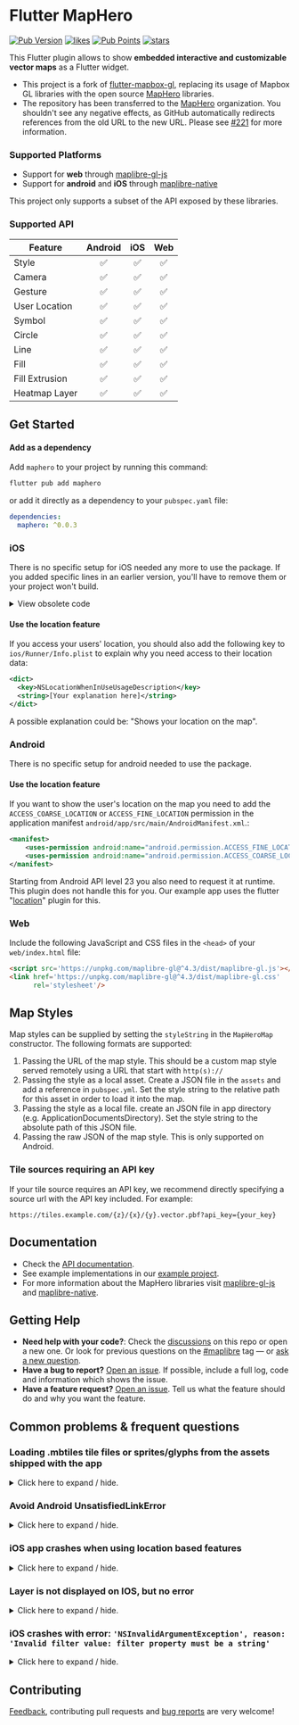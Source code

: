 # Flutter MapHero

[![Pub Version](https://img.shields.io/pub/v/maphero)](https://pub.dev/packages/maphero)
[![likes](https://img.shields.io/pub/likes/maphero?logo=flutter)](https://pub.dev/packages/maphero)
[![Pub Points](https://img.shields.io/pub/points/maphero)](https://pub.dev/packages/maphero/score)
[![stars](https://badgen.net/github/stars/maplibre/flutter-maplibre-gl?label=stars&color=green&icon=github)](https://github.com/josxha/flutter-maplibre-gl/stargazers)

This Flutter plugin allows to show **embedded interactive and customizable
vector maps** as a Flutter widget.

- This project is a fork
  of [flutter-mapbox-gl](https://github.com/tobrun/flutter-mapbox-gl),
  replacing its usage of Mapbox GL libraries with the open
  source [MapHero](https://github.com/idealprojects/maphero-flutter) libraries.
- The repository has been transferred to
  the [MapHero](https://github.com/idealprojects/maphero-flutter)
  organization. You shouldn't see any negative effects, as GitHub automatically
  redirects references from the old URL to the new URL. Please
  see [#221](https://github.com/idealprojects/maphero-flutter/flutter-maplibre-gl/issues/221) for
  more information.

### Supported Platforms

- Support for **web** through [maplibre-gl-js](https://github.com/idealprojects/maphero-flutter/maplibre-gl-js)
- Support for **android** and **iOS** through [maplibre-native](https://github.com/idealprojects/maphero-flutter/maplibre-native)

This project only supports a subset of the API exposed by these libraries.

### Supported API

| Feature        | Android | iOS | Web |
|----------------|:-------:|:---:|:---:|
| Style          |    ✅    |  ✅  |  ✅  |
| Camera         |    ✅    |  ✅  |  ✅  |
| Gesture        |    ✅    |  ✅  |  ✅  |
| User Location  |    ✅    |  ✅  |  ✅  |
| Symbol         |    ✅    |  ✅  |  ✅  |
| Circle         |    ✅    |  ✅  |  ✅  |
| Line           |    ✅    |  ✅  |  ✅  |
| Fill           |    ✅    |  ✅  |  ✅  |
| Fill Extrusion |    ✅    |  ✅  |  ✅  |
| Heatmap Layer  |    ✅    |  ✅  |  ✅  |

## Get Started

#### Add as a dependency

Add `maphero` to your project by running this command:

```bash
flutter pub add maphero
```

or add it directly as a dependency to your `pubspec.yaml` file:

```yaml
dependencies:
  maphero: ^0.0.3
```

### iOS

There is no specific setup for iOS needed any more to use the package.
If you added specific lines in an earlier version, you'll have to remove them
or your project won't build.

<details>
<summary>View obsolete code</summary>

```ruby
source 'https://cdn.cocoapods.org/'
source 'https://github.com/m0nac0/flutter-maplibre-podspecs.git'

pod 'MapLibre'
pod 'MapLibreAnnotationExtension'
```

</details>

#### Use the location feature

If you access your users' location, you should also add the following key
to `ios/Runner/Info.plist` to explain why you need access to their location
data:

```xml 
<dict>
  <key>NSLocationWhenInUseUsageDescription</key>
  <string>[Your explanation here]</string>
</dict>
```

A possible explanation could be: "Shows your location on the map".

### Android

There is no specific setup for android needed to use the package.

#### Use the location feature

If you want to show the user's location on the map you need to add
the `ACCESS_COARSE_LOCATION` or `ACCESS_FINE_LOCATION` permission in the
application manifest `android/app/src/main/AndroidManifest.xml`.:

```xml
<manifest>
    <uses-permission android:name="android.permission.ACCESS_FINE_LOCATION"/>
    <uses-permission android:name="android.permission.ACCESS_COARSE_LOCATION"/>
</manifest>
```

Starting from Android API level 23 you also need to request it at runtime. This
plugin does not handle this for you. Our example app uses the
flutter "[location](https://pub.dev/packages/location)" plugin for this.

### Web

Include the following JavaScript and CSS files in the `<head>` of
your `web/index.html` file:

```html
<script src='https://unpkg.com/maplibre-gl@^4.3/dist/maplibre-gl.js'></script>
<link href='https://unpkg.com/maplibre-gl@^4.3/dist/maplibre-gl.css'
      rel='stylesheet'/>
```

## Map Styles

Map styles can be supplied by setting the `styleString` in the `MapHeroMap`
constructor. The following formats are supported:

1. Passing the URL of the map style. This should be a custom map style served
   remotely using a URL that start with `http(s)://`
2. Passing the style as a local asset. Create a JSON file in the `assets` and
   add a reference in `pubspec.yml`. Set the style string to the relative path
   for this asset in order to load it into the map.
3. Passing the style as a local file. create an JSON file in app directory (e.g.
   ApplicationDocumentsDirectory). Set the style string to the absolute path of
   this JSON file.
4. Passing the raw JSON of the map style. This is only supported on Android.

### Tile sources requiring an API key

If your tile source requires an API key, we recommend directly specifying a
source url with the API key included.
For example:

```console
https://tiles.example.com/{z}/{x}/{y}.vector.pbf?api_key={your_key}
```

## Documentation

- Check
  the [API documentation](https://pub.dev/documentation/maphero/latest/).
- See example implementations in
  our [example project](https://github.com/idealprojects/maphero-flutter/flutter-maplibre-gl/tree/main/example).
- For more information about the MapHero libraries
  visit [maplibre-gl-js](https://github.com/idealprojects/maphero-flutter/maplibre-gl-js)
  and [maplibre-native](https://github.com/idealprojects/maphero-flutter/maplibre-native).

## Getting Help

- **Need help with your code?**: Check
  the [discussions](https://github.com/idealprojects/maphero-flutter/flutter-maplibre-gl/discussions)
  on this repo or open a new one.
  Or look for previous questions on
  the [#maplibre](https://stackoverflow.com/questions/tagged/maplibre) tag —
  or [ask a new question](https://stackoverflow.com/questions/tagged/maplibre).
- **Have a bug to report?**
  [Open an issue](https://github.com/idealprojects/maphero-flutter/flutter-maplibre-gl/issues/new).
  If possible, include a full log, code and information which shows the issue.
- **Have a feature request?**
  [Open an issue](https://github.com/idealprojects/maphero-flutter/flutter-maplibre-gl/issues/new).
  Tell us what the feature should do and why you want the feature.

## Common problems & frequent questions

### Loading .mbtiles tile files or sprites/glyphs from the assets shipped with the app

<details>
  <summary>Click here to expand / hide.</summary>

One approach that has been used successfully to do that is to copy the files
from the app's assets directory to another directory, e.g. the app's cache
directory, and then reference that location.
See e.g. issues https://github.com/idealprojects/maphero-flutter/flutter-maplibre-gl/issues/338
and https://github.com/idealprojects/maphero-flutter/flutter-maplibre-gl/issues/318

---
</details>

### Avoid Android UnsatisfiedLinkError

<details>
  <summary>Click here to expand / hide.</summary>

Update buildTypes in `android\app\build.gradle`

```gradle
buildTypes {
    release {
        // other configs
        ndk {
            abiFilters 'armeabi-v7a','arm64-v8a','x86_64', 'x86'
        }
    }
}
```

---
</details>

### iOS app crashes when using location based features

<details>
  <summary>Click here to expand / hide.</summary>

Please include the `NSLocationWhenInUseUsageDescription` as
described [here](#location-features)

---
</details>

### Layer is not displayed on IOS, but no error

<details>
  <summary>Click here to expand / hide.</summary>

Have a look in your `LayerProperties` object, if you supply a `lineColor`
argument, (or any color argument) the issue might come from here.
Android supports the following format : `'rgba(192, 192, 255, 1.0)'`, but on
iOS, this doesn't work!

You have to have the color in the following format : `#C0C0FF`

---
</details>

### iOS crashes with error: `'NSInvalidArgumentException', reason: 'Invalid filter value: filter property must be a string'`

<details>
  <summary>Click here to expand / hide.</summary>

Check if one of your expression is : `["!has", "value"]`. Android support this
format, but iOS does not.
You can replace your expression with :   `["!",["has", "value"] ]` which works
both in Android and iOS.

Note : iOS will display the
error : `NSPredicate: Use of 'mgl_does:have:' as an NSExpression function is forbidden`,
but it seems like the expression still works well.

---
</details>

## Contributing

[Feedback](https://github.com/idealprojects/maphero-flutter/flutter-maplibre-gl/issues),
contributing pull requests
and [bug reports](https://github.com/idealprojects/maphero-flutter/flutter-maplibre-gl/issues) are
very welcome!
